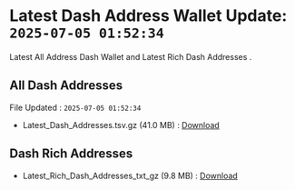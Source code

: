 # Latest Dash Address Wallet Update: `2025-07-05 01:52:34`

Latest All Address Dash Wallet and Latest Rich Dash Addresses .

## All Dash Addresses

File Updated : `2025-07-05 01:52:34`

- Latest_Dash_Addresses.tsv.gz (41.0 MB) : [Download](https://github.com/Pymmdrza/Rich-Address-Wallet/releases/tag/Dash)

## Dash Rich Addresses

- Latest_Rich_Dash_Addresses_txt_gz (9.8 MB) : [Download](https://github.com/Pymmdrza/Rich-Address-Wallet/releases/tag/Dash)
